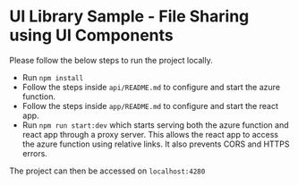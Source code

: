 # UI Library Sample - File Sharing using UI Components

Please follow the below steps to run the project locally.
- Run `npm install`
- Follow the steps inside `api/README.md` to configure and start the azure function.
- Follow the steps inside `app/README.md` to configure and start the react app.
- Run `npm run start:dev` which starts serving both the azure function and react app through a proxy server. This allows the react app to access the azure function using relative links. It also prevents CORS and HTTPS errors.

The project can then be accessed on `localhost:4280`